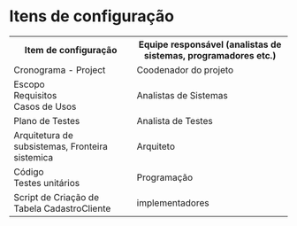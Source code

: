 # Itens de configuração

<table>
<tr><th>Item de configuração</th><th>Equipe responsável (analistas de sistemas, programadores etc.)</th></tr>
<tr><td>Cronograma - Project</td><td>Coodenador do projeto</td></tr>
<tr><td>Escopo<br>Requisitos<br>Casos de Usos<br></td><td>Analistas de Sistemas</td></tr>
<tr><td>Plano de Testes</td><td>Analista de Testes</td></tr>
<tr><td>Arquitetura de subsistemas, Fronteira sistemica</td><td>Arquiteto</td></tr>
<tr><td>Código<br>Testes unitários</td><td>Programação</td></tr>
<tr><td>Script de Criação de Tabela CadastroCliente</td><td>implementadores</td></tr>
</table>
